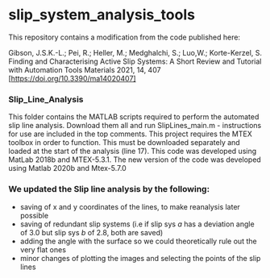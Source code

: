 
# slip_system_analysis_tools
This repository contains a modification from the code published here:

Gibson, J.S.K.-L.; Pei, R.; Heller, M.; Medghalchi, S.; Luo,W.; Korte-Kerzel, S.
Finding and Characterising Active Slip Systems: A Short Review and Tutorial with Automation Tools
Materials 2021, 14, 407
[https://doi.org/10.3390/ma14020407]


### Slip_Line_Analysis
This folder contains the MATLAB scripts required to perform the automated slip line analysis.
Download them all and run SlipLines_main.m - instructions for use are included in the top comments.
This project requires the MTEX toolbox in order to function. This must be downloaded separately and loaded at the start of the analysis (line 17).
This code was developed using MatLab 2018b and MTEX-5.3.1.
The new version of the code was developed using Matlab 2020b and Mtex-5.7.0

### We updated the Slip line analysis by the following:
- saving of x and y coordinates of the lines, to make reanalysis later possible
- saving of redundant slip systems (i.e if slip sys _a_ has a deviation angle of 3.0 but slip sys _b_ of 2.8, both are saved)
- adding the angle with the surface so we could theoretically rule out the very flat ones
- minor changes of plotting the images and selecting the points of the slip lines
